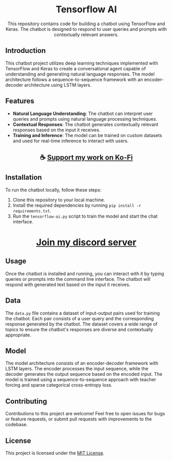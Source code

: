 <div align="center">

# Tensorflow AI

This repository contains code for building a chatbot using TensorFlow and Keras. The chatbot is designed to respond to user queries and prompts with contextually relevant answers.

</div>

## Introduction

This chatbot project utilizes deep learning techniques implemented with TensorFlow and Keras to create a conversational agent capable of understanding and generating natural language responses. The model architecture follows a sequence-to-sequence framework with an encoder-decoder architecture using LSTM layers.

## Features

- **Natural Language Understanding**: The chatbot can interpret user queries and prompts using natural language processing techniques.
- **Contextual Responses**: The chatbot generates contextually relevant responses based on the input it receives.
- **Training and Inference**: The model can be trained on custom datasets and used for real-time inference to interact with users.

<div align="center">

## ☕ [Support my work on Ko-Fi](https://ko-fi.com/thatsinewave)

</div>

## Installation

To run the chatbot locally, follow these steps:

1. Clone this repository to your local machine.
2. Install the required dependencies by running `pip install -r requirements.txt`.
3. Run the `tensorflow-ai.py` script to train the model and start the chat interface.

<div align="center">

# [Join my discord server](https://discord.gg/2nHHHBWNDw)

</div>

## Usage

Once the chatbot is installed and running, you can interact with it by typing queries or prompts into the command line interface. The chatbot will respond with generated text based on the input it receives.

## Data

The `data.py` file contains a dataset of input-output pairs used for training the chatbot. Each pair consists of a user query and the corresponding response generated by the chatbot. The dataset covers a wide range of topics to ensure the chatbot's responses are diverse and contextually appropriate.

## Model

The model architecture consists of an encoder-decoder framework with LSTM layers. The encoder processes the input sequence, while the decoder generates the output sequence based on the encoded input. The model is trained using a sequence-to-sequence approach with teacher forcing and sparse categorical cross-entropy loss.

## Contributing

Contributions to this project are welcome! Feel free to open issues for bugs or feature requests, or submit pull requests with improvements to the codebase.

## License

This project is licensed under the [MIT License](LICENSE).
